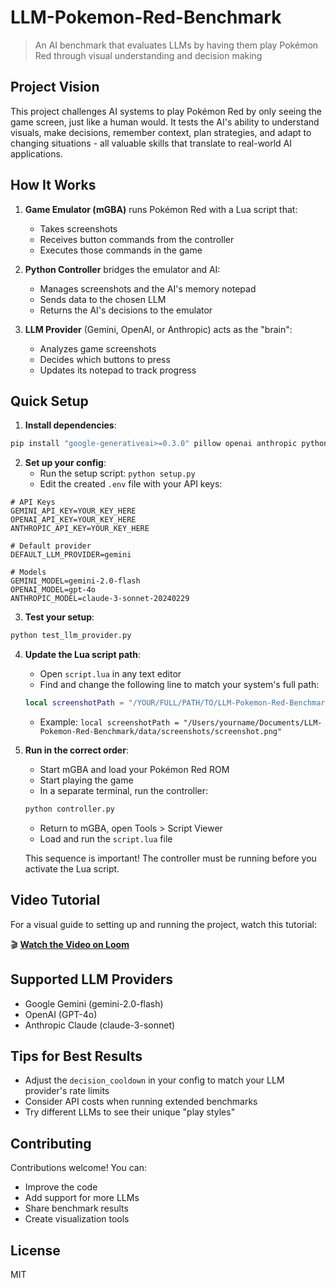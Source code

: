 # LLM-Pokemon-Red-Benchmark

> An AI benchmark that evaluates LLMs by having them play Pokémon Red through visual understanding and decision making

## Project Vision

This project challenges AI systems to play Pokémon Red by only seeing the game screen, just like a human would. It tests the AI's ability to understand visuals, make decisions, remember context, plan strategies, and adapt to changing situations - all valuable skills that translate to real-world AI applications.

## How It Works

1. **Game Emulator (mGBA)** runs Pokémon Red with a Lua script that:
   - Takes screenshots
   - Receives button commands from the controller
   - Executes those commands in the game

2. **Python Controller** bridges the emulator and AI:
   - Manages screenshots and the AI's memory notepad
   - Sends data to the chosen LLM
   - Returns the AI's decisions to the emulator

3. **LLM Provider** (Gemini, OpenAI, or Anthropic) acts as the "brain":
   - Analyzes game screenshots
   - Decides which buttons to press
   - Updates its notepad to track progress

## Quick Setup

1. **Install dependencies**:
```bash
pip install "google-generativeai>=0.3.0" pillow openai anthropic python-dotenv
```

2. **Set up your config**:
   - Run the setup script: `python setup.py`
   - Edit the created `.env` file with your API keys:

```
# API Keys
GEMINI_API_KEY=YOUR_KEY_HERE
OPENAI_API_KEY=YOUR_KEY_HERE
ANTHROPIC_API_KEY=YOUR_KEY_HERE

# Default provider
DEFAULT_LLM_PROVIDER=gemini

# Models
GEMINI_MODEL=gemini-2.0-flash
OPENAI_MODEL=gpt-4o
ANTHROPIC_MODEL=claude-3-sonnet-20240229
```

3. **Test your setup**:
```bash
python test_llm_provider.py
```

4. **Update the Lua script path**:
   - Open `script.lua` in any text editor
   - Find and change the following line to match your system's full path:
   ```lua
   local screenshotPath = "/YOUR/FULL/PATH/TO/LLM-Pokemon-Red-Benchmark/data/screenshots/screenshot.png"
   ```
   - Example: `local screenshotPath = "/Users/yourname/Documents/LLM-Pokemon-Red-Benchmark/data/screenshots/screenshot.png"`

5. **Run in the correct order**:
   - Start mGBA and load your Pokémon Red ROM
   - Start playing the game
   - In a separate terminal, run the controller:
   ```bash
   python controller.py
   ```
   - Return to mGBA, open Tools > Script Viewer
   - Load and run the `script.lua` file
   
   This sequence is important! The controller must be running before you activate the Lua script.

## Video Tutorial

For a visual guide to setting up and running the project, watch this tutorial:

🎬 [**Watch the Video on Loom**](https://www.loom.com/share/bf5114789d4a4a9fb6fefa5488e7a15f?sid=dbbdeb60-9f4f-4f39-af26-bd68f6935c5e)

## Supported LLM Providers

- Google Gemini (gemini-2.0-flash)
- OpenAI (GPT-4o)
- Anthropic Claude (claude-3-sonnet)

## Tips for Best Results

- Adjust the `decision_cooldown` in your config to match your LLM provider's rate limits
- Consider API costs when running extended benchmarks
- Try different LLMs to see their unique "play styles"

## Contributing

Contributions welcome! You can:
- Improve the code
- Add support for more LLMs
- Share benchmark results
- Create visualization tools

## License

MIT